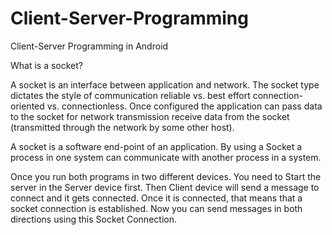 # Client-Server-Programming
Client-Server Programming in Android

What is a socket?
 

A socket is an interface between application and network. The socket type dictates the style of communication reliable vs. best effort connection-oriented vs. connectionless. Once configured the application can pass data to the socket for network transmission receive data from the socket (transmitted through the network by some other host).

A socket is a software end-point of an application.
By using a Socket a process in one system can communicate with another process in a system.

Once you run both programs in two different devices. You need to Start the server in the Server device first. Then Client device will send a message to connect and it gets connected. Once it is connected, that means that a socket connection is established. Now you can send messages in both directions using this Socket Connection.
